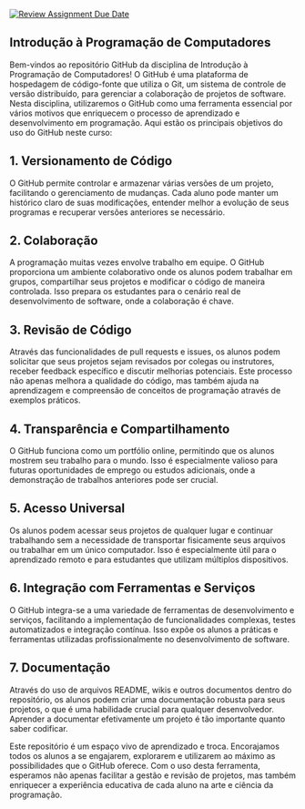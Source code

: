 [![Review Assignment Due Date](https://classroom.github.com/assets/deadline-readme-button-24ddc0f5d75046c5622901739e7c5dd533143b0c8e959d652212380cedb1ea36.svg)](https://classroom.github.com/a/077d1LNx)
## Introdução à Programação de Computadores

Bem-vindos ao repositório GitHub da disciplina de Introdução à Programação de Computadores! O GitHub é uma plataforma de hospedagem de código-fonte que utiliza o Git, um sistema de controle de versão distribuído, para gerenciar a colaboração de projetos de software. Nesta disciplina, utilizaremos o GitHub como uma ferramenta essencial por vários motivos que enriquecem o processo de aprendizado e desenvolvimento em programação. Aqui estão os principais objetivos do uso do GitHub neste curso:

## 1. Versionamento de Código
O GitHub permite controlar e armazenar várias versões de um projeto, facilitando o gerenciamento de mudanças. Cada aluno pode manter um histórico claro de suas modificações, entender melhor a evolução de seus programas e recuperar versões anteriores se necessário.

## 2. Colaboração
A programação muitas vezes envolve trabalho em equipe. O GitHub proporciona um ambiente colaborativo onde os alunos podem trabalhar em grupos, compartilhar seus projetos e modificar o código de maneira controlada. Isso prepara os estudantes para o cenário real de desenvolvimento de software, onde a colaboração é chave.

## 3. Revisão de Código
Através das funcionalidades de pull requests e issues, os alunos podem solicitar que seus projetos sejam revisados por colegas ou instrutores, receber feedback específico e discutir melhorias potenciais. Este processo não apenas melhora a qualidade do código, mas também ajuda na aprendizagem e compreensão de conceitos de programação através de exemplos práticos.

## 4. Transparência e Compartilhamento
O GitHub funciona como um portfólio online, permitindo que os alunos mostrem seu trabalho para o mundo. Isso é especialmente valioso para futuras oportunidades de emprego ou estudos adicionais, onde a demonstração de trabalhos anteriores pode ser crucial.

## 5. Acesso Universal
Os alunos podem acessar seus projetos de qualquer lugar e continuar trabalhando sem a necessidade de transportar fisicamente seus arquivos ou trabalhar em um único computador. Isso é especialmente útil para o aprendizado remoto e para estudantes que utilizam múltiplos dispositivos.

## 6. Integração com Ferramentas e Serviços
O GitHub integra-se a uma variedade de ferramentas de desenvolvimento e serviços, facilitando a implementação de funcionalidades complexas, testes automatizados e integração contínua. Isso expõe os alunos a práticas e ferramentas utilizadas profissionalmente no desenvolvimento de software.

## 7. Documentação
Através do uso de arquivos README, wikis e outros documentos dentro do repositório, os alunos podem criar uma documentação robusta para seus projetos, o que é uma habilidade crucial para qualquer desenvolvedor. Aprender a documentar efetivamente um projeto é tão importante quanto saber codificar.

Este repositório é um espaço vivo de aprendizado e troca. Encorajamos todos os alunos a se engajarem, explorarem e utilizarem ao máximo as possibilidades que o GitHub oferece. Com o uso desta ferramenta, esperamos não apenas facilitar a gestão e revisão de projetos, mas também enriquecer a experiência educativa de cada aluno na arte e ciência da programação.
